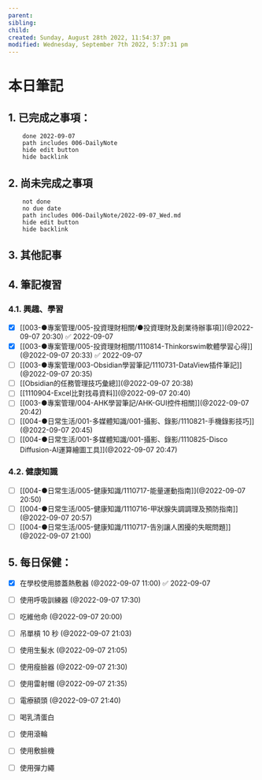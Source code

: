 ```yaml
---
parent: 
sibling: 
child: 
created: Sunday, August 28th 2022, 11:54:37 pm
modified: Wednesday, September 7th 2022, 5:37:31 pm
---
```

# 本日筆記


## 1. 已完成之事項：
```tasks
	done 2022-09-07
	path includes 006-DailyNote
	hide edit button 
	hide backlink
```

## 2. 尚未完成之事項
```tasks
	not done
	no due date
	path includes 006-DailyNote/2022-09-07_Wed.md
	hide edit button 
	hide backlink
```

## 3. 其他記事

## 4. 筆記複習
### 4.1. 興趣、學習
- [x] [[003-●專案管理/005-投資理財相關/●投資理財及創業待辦事項]](@2022-09-07 20:30) ✅ 2022-09-07
- [x] [[003-●專案管理/005-投資理財相關/1110814-Thinkorswim軟體學習心得]](@2022-09-07 20:33) ✅ 2022-09-07
- [ ] [[003-●專案管理/003-Obsidian學習筆記/1110731-DataView插件筆記]](@2022-09-07 20:35)
- [ ] [[Obsidian的任務管理技巧彙總]](@2022-09-07 20:38)
- [ ] [[1110904-Excel比對找尋資料]](@2022-09-07 20:40)
- [ ] [[003-●專案管理/004-AHK學習筆記/AHK-GUI控件相關]](@2022-09-07 20:42)
- [ ] [[004-●日常生活/001-多媒體知識/001-攝影、錄影/1110821-手機錄影技巧]](@2022-09-07 20:45)
- [ ] [[004-●日常生活/001-多媒體知識/001-攝影、錄影/1110825-Disco Diffusion-AI運算繪圖工具]](@2022-09-07 20:47)

### 4.2. 健康知識
- [ ] [[004-●日常生活/005-健康知識/1110717-能量運動指南]](@2022-09-07 20:50)
- [ ] [[004-●日常生活/005-健康知識/1110716-甲狀腺失調調理及預防指南]](@2022-09-07 20:57)
- [ ] [[004-●日常生活/005-健康知識/1110717-告別讓人困擾的失眠問題]](@2022-09-07 21:00)

## 5. 每日保健：
- [x] 在學校使用膝蓋熱敷器 (@2022-09-07 11:00) ✅ 2022-09-07
- [ ] 使用呼吸訓練器 (@2022-09-07 17:30)
- [ ] 吃維他命 (@2022-09-07 20:00)
- [ ] 吊單槓 10 秒 (@2022-09-07 21:03)
- [ ] 使用生髮水 (@2022-09-07 21:05)
- [ ] 使用瘦臉器 (@2022-09-07 21:30)
- [ ] 使用雷射帽 (@2022-09-07 21:35)
- [ ] 電療額頭 (@2022-09-07 21:40)
- [ ] 喝乳清蛋白
- [ ] 使用滾輪
- [ ] 使用敷臉機
- [ ] 使用彈力繩


